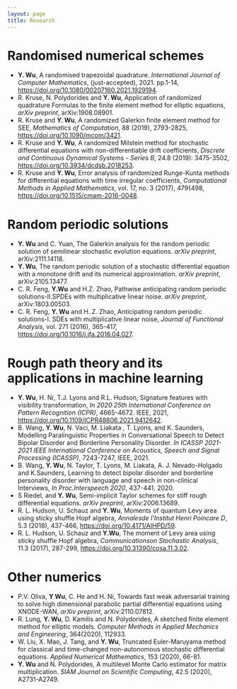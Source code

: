 ```yaml
---
layout: page
title: Research
---
```


# Randomised numerical schemes 
* **Y. Wu**, A randomised trapezoidal quadrature. *International Journal of Computer Mathematics*, (just-accepted), 2021. pp.1-14, https://doi.org/10.1080/00207160.2021.1929194.
* R. Kruse, N. Polydorides and **Y. Wu**, Application of randomized quadrature Formulas to the finite element method for elliptic equations, *arXiv preprint*, arXiv:1908.08901.
* R. Kruse and **Y. Wu**, A randomized Galerkin finite element method for SEE, *Mathematics of Computation*, 88 (2019), 2793-2825, https://doi.org/10.1090/mcom/3421.
* R. Kruse and **Y. Wu**, A randomized Milstein method for stochastic differential equations with non-differentiable drift coefficients, *Discrete and Continuous Dynamical Systems - Series B*, 24.8 (2019): 3475-3502, https://doi.org/10.3934/dcdsb.2018253.
* R. Kruse and **Y. Wu**, Error analysis of randomized Runge-Kunta methods for differential equations with time irregular coefficients, *Computational Methods in Applied Mathematics*, vol. 17, no. 3 (2017), 479{498, https://doi.org/10.1515/cmam-2016-0048.

# Random periodic solutions 
* **Y. Wu** and C. Yuan, The Galerkin analysis for the random periodic solution of semilinear stochastic evolution equations. *arXiv preprint*, arXiv:2111.14118.
* **Y. Wu**, The random periodic solution of a stochastic differential equation with a monotone drift and its numerical approximation. *arXiv preprint*, arXiv:2105.13477.
* C. R. Feng, **Y.Wu** and H.Z. Zhao, Pathwise anticipating random periodic solutions-II.SPDEs with multiplicative linear noise. *arXiv preprint*, arXiv:1803.00503.
* C. R. Feng, **Y. Wu** and H. Z. Zhao, Anticipating random periodic solutions-I. SDEs with multiplicative linear noise, *Journal of Functional Analysis*, vol. 271 (2016), 365-417, https://doi.org/10.1016/j.jfa.2016.04.027.

# Rough path theory and its applications in machine learning
* **Y. Wu**, H. Ni, T.J. Lyons and R.L. Hudson, Signature features with visibility transformation, *In 2020 25th International Conference on Pattern Recognition (ICPR)*, 4665-4672. IEEE, 2021, https://doi.org/10.1109/ICPR48806.2021.9412642.
* B. Wang, **Y. Wu**, N. Vaci, M. Liakata , T. Lyons, and K. Saunders, Modelling Paralinguistic Properties in Conversational Speech to Detect Bipolar Disorder and Borderline Personality Disorder. *In ICASSP 2021-2021 IEEE International Conference on Acoustics, Speech and Signal Processing (ICASSP)*, 7243-7247, IEEE, 2021.
* B. Wang, **Y. Wu**, N. Taylor, T. Lyons, M. Liakata, A. J. Nevado-Holgado and K.Saunders, Learning to detect bipolar disorder and borderline personality disorder with
language and speech in non-clinical Interviews, *In Proc.Interspeech 2020*, 437-441. 2020.
* S Riedel, and **Y. Wu**, Semi-implicit Taylor schemes for stiff rough differential equations. *arXiv preprint*, arXiv:2006.13689.
* R. L. Hudson, U. Schauz and **Y. Wu**, Moments of quantum Levy area using sticky shuffle Hopf algebra, *Annalesde l'Institut Henri Poincare D*, 5.3 (2018), 437-466, https://doi.org/10.4171/AIHPD/59.
* R. L. Hudson, U. Schauz and **Y.Wu**, The moment of Levy area using sticky shuffle Hopf algebra, *Communicationson Stochastic Analysis*, 11.3 (2017), 287-299, https://doi.org/10.31390/cosa.11.3.02.

# Other numerics
* P.V. Oliva, **Y Wu**, C. He and H. Ni, Towards fast weak adversarial training to solve high dimensional parabolic partial differential equations using XNODE-WAN, *arXiv preprint*, arXiv:2110.07812.
* R. Lung, **Y. Wu**, D. Kamilis and N. Polydorides, A sketched finite element method for elliptic models. *Computer Methods in Applied Mechanics and Engineering*, 364(2020), 112933.
* W. Liu, X. Mao, J. Tang, and **Y. Wu**, Truncated Euler-Maruyama method for classical and time-changed non-autonomous stochastic differential equations. *Applied Numerical Mathematics*, 153 (2020), 66-81.
* **Y. Wu** and N. Polydorides, A multilevel Monte Carlo estimator for matrix multiplication. *SIAM Journal on Scientific Computing*, 42.5 (2020), A2731-A2749.
